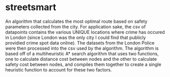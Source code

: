 # streetsmart
An algorithm that calculates the most optimal route based on safety parameters collected from the city. For application sake, the csv of datapoints contains the various UNIQUE locations where crime has occured in London (since London was the only city I could find that publicly providied crime spot data online). The datasets from the London Police were then processed into the csv used by the algorithm. The algorithm is based off of a multiheuristic A* search algorithm that uses two functions, one to calculate distance cost between nodes and the other to calculate safety cost between nodes, and compiles them together to create a single heuristic function to account for these two factors.   
